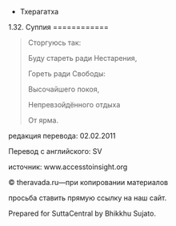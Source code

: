 









* Тхерагатха


1\.32\. Суппия
\=\=\=\=\=\=\=\=\=\=\=\=




> Сторгуюсь так:  
> 
> Буду стареть ради Нестарения,  
> 
> Гореть ради Свободы:  
> 
> Высочайшего покоя,  
> 
> Непревзойдённого отдыха  
> 
> От ярма\.



редакция перевода: 02\.02\.2011


Перевод с английского: SV


источник: www\.accesstoinsight\.org


© theravada\.ru—при копировании материалов


просьба ставить прямую ссылку на наш сайт\.


Prepared for SuttaCentral by Bhikkhu Sujato\.






